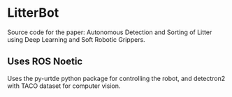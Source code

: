 # LitterBot
Source code for the paper: Autonomous Detection and Sorting of Litter using Deep Learning and Soft Robotic Grippers.

## Uses ROS Noetic
Uses the py-urtde python package for controlling the robot, and detectron2 with TACO dataset for computer vision.
